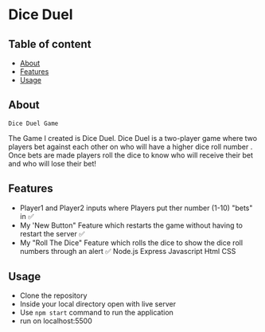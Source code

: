 # Dice Duel


## Table of content
- [About](#about)
- [Features](#features)
- [Usage](#usage)



## About
`Dice Duel Game `

The Game I created is Dice Duel. Dice Duel is a two-player game where two players bet against each other on who will have a higher dice roll number . Once bets are made players roll the dice to know who will receive their bet and who will lose their bet!



## Features
- Player1 and Player2 inputs where Players put ther number (1-10) "bets" in ✅
- My 'New Button" Feature which restarts the game without having to restart the server ✅
- My "Roll The Dice" Feature which rolls the dice to show the dice roll numbers through an alert ✅
                    Node.js
                    Express
                    Javascript
                    Html
                    CSS


## Usage
- Clone the repository
- Inside your local directory open with live server 
- Use `npm start` command to run the application
- run on localhost:5500
